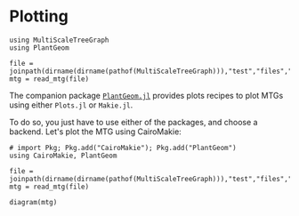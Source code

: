 # Plotting

```@setup usepkg
using MultiScaleTreeGraph
using PlantGeom

file = joinpath(dirname(dirname(pathof(MultiScaleTreeGraph))),"test","files","simple_plant.mtg")
mtg = read_mtg(file)
```

The companion package [`PlantGeom.jl`](https://github.com/VEZY/PlantGeom.jl) provides plots recipes to plot MTGs using either `Plots.jl` or `Makie.jl`.

To do so, you just have to use either of the packages, and choose a backend. Let's plot the MTG using CairoMakie:

```@example usepkg
# import Pkg; Pkg.add("CairoMakie"); Pkg.add("PlantGeom")
using CairoMakie, PlantGeom

file = joinpath(dirname(dirname(pathof(MultiScaleTreeGraph))),"test","files","simple_plant.mtg")
mtg = read_mtg(file)

diagram(mtg)
```
